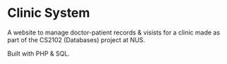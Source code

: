 Clinic System
============

A website to manage doctor-patient records & visists for a clinic made as part of the CS2102 (Databases) project at NUS.

Built with PHP & SQL.
